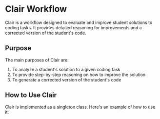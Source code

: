# Clair Workflow

Clair is a workflow designed to evaluate and improve student solutions to coding tasks. It provides detailed reasoning for improvements and a corrected version of the student's code.

## Purpose

The main purposes of Clair are:
1. To analyze a student's solution to a given coding task
2. To provide step-by-step reasoning on how to improve the solution
3. To generate a corrected version of the student's code

## How to Use Clair

Clair is implemented as a singleton class. Here's an example of how to use it: